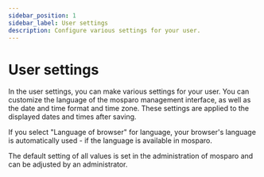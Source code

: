 ```yaml
---
sidebar_position: 1
sidebar_label: User settings
description: Configure various settings for your user.
---
```


# User settings

In the user settings, you can make various settings for your user. You can customize the language of the mosparo management interface, as well as the date and time format and time zone. These settings are applied to the displayed dates and times after saving.

If you select "Language of browser" for language, your browser's language is automatically used - if the language is available in mosparo.

The default setting of all values is set in the administration of mosparo and can be adjusted by an administrator.
